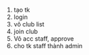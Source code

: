 1. tạo tk
2. login
3. vô club list
4. join club
5. Vô acc staff, approve
6. cho tk staff thành admin

